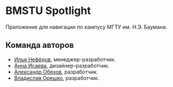 # BMSTU Spotlight

Приложение для навигации по кампусу МГТУ им. Н.Э. Баумана.
## Команда авторов

- [Илья Нефёдов](https://github.com/ilyaniafiodau), менеджер-разработчик.
- [Анна Исаева](https://github.com/cr3at1v3annis), дизайнер-разработчик.
- [Александр Обехов](), разработчик.
- [Владислав Орешко](), разработчик.

